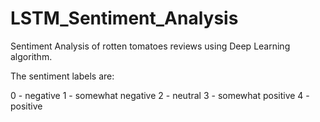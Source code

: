 # LSTM_Sentiment_Analysis

Sentiment Analysis of rotten tomatoes reviews using Deep Learning algorithm.

The sentiment labels are:

0 - negative
1 - somewhat negative
2 - neutral
3 - somewhat positive
4 - positive
